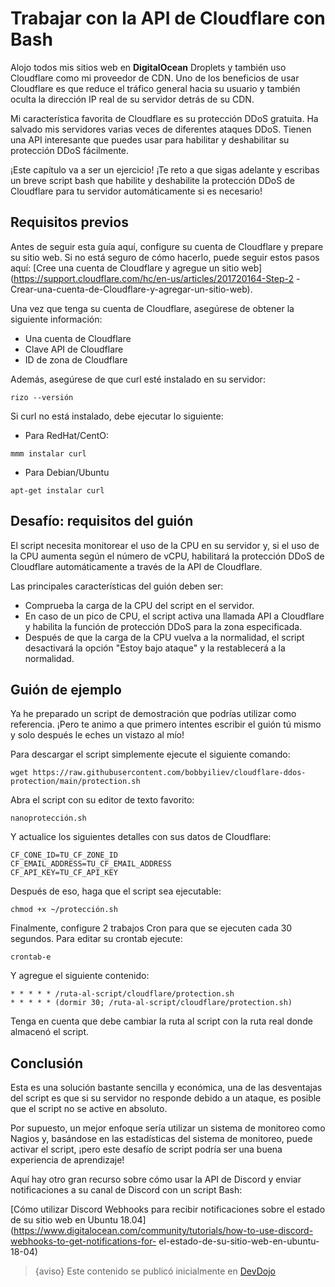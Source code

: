 # Trabajar con la API de Cloudflare con Bash

Alojo todos mis sitios web en **DigitalOcean** Droplets y también uso Cloudflare como mi proveedor de CDN. Uno de los beneficios de usar Cloudflare es que reduce el tráfico general hacia su usuario y también oculta la dirección IP real de su servidor detrás de su CDN.

Mi característica favorita de Cloudflare es su protección DDoS gratuita. Ha salvado mis servidores varias veces de diferentes ataques DDoS. Tienen una API interesante que puedes usar para habilitar y deshabilitar su protección DDoS fácilmente.

¡Este capítulo va a ser un ejercicio! ¡Te reto a que sigas adelante y escribas un breve script bash que habilite y deshabilite la protección DDoS de Cloudflare para tu servidor automáticamente si es necesario!

## Requisitos previos

Antes de seguir esta guía aquí, configure su cuenta de Cloudflare y prepare su sitio web. Si no está seguro de cómo hacerlo, puede seguir estos pasos aquí: [Cree una cuenta de Cloudflare y agregue un sitio web](https://support.cloudflare.com/hc/en-us/articles/201720164-Step-2 -Crear-una-cuenta-de-Cloudflare-y-agregar-un-sitio-web).

Una vez que tenga su cuenta de Cloudflare, asegúrese de obtener la siguiente información:

* Una cuenta de Cloudflare
* Clave API de Cloudflare
* ID de zona de Cloudflare

Además, asegúrese de que curl esté instalado en su servidor:

```golpecito
rizo --versión
```

Si curl no está instalado, debe ejecutar lo siguiente:

* Para RedHat/CentO:

```golpecito
mmm instalar curl
```

* Para Debian/Ubuntu

```golpecito
apt-get instalar curl
```

## Desafío: requisitos del guión

El script necesita monitorear el uso de la CPU en su servidor y, si el uso de la CPU aumenta según el número de vCPU, habilitará la protección DDoS de Cloudflare automáticamente a través de la API de Cloudflare.

Las principales características del guión deben ser:

* Comprueba la carga de la CPU del script en el servidor.
* En caso de un pico de CPU, el script activa una llamada API a Cloudflare y habilita la función de protección DDoS para la zona especificada.
* Después de que la carga de la CPU vuelva a la normalidad, el script desactivará la opción "Estoy bajo ataque" y la restablecerá a la normalidad.

## Guión de ejemplo

Ya he preparado un script de demostración que podrías utilizar como referencia. ¡Pero te animo a que primero intentes escribir el guión tú mismo y solo después le eches un vistazo al mío!

Para descargar el script simplemente ejecute el siguiente comando:

```golpecito
wget https://raw.githubusercontent.com/bobbyiliev/cloudflare-ddos-protection/main/protection.sh
```

Abra el script con su editor de texto favorito:

```golpecito
nanoprotección.sh
```

Y actualice los siguientes detalles con sus datos de Cloudflare:

```golpecito
CF_CONE_ID=TU_CF_ZONE_ID
CF_EMAIL_ADDRESS=TU_CF_EMAIL_ADDRESS
CF_API_KEY=TU_CF_API_KEY
```

Después de eso, haga que el script sea ejecutable:

```golpecito
chmod +x ~/protección.sh
```

Finalmente, configure 2 trabajos Cron para que se ejecuten cada 30 segundos. Para editar su crontab ejecute:

```golpecito
crontab-e
```

Y agregue el siguiente contenido:

```golpecito
* * * * * /ruta-al-script/cloudflare/protection.sh
* * * * * (dormir 30; /ruta-al-script/cloudflare/protection.sh)
```

Tenga en cuenta que debe cambiar la ruta al script con la ruta real donde almacenó el script.

## Conclusión

Esta es una solución bastante sencilla y económica, una de las desventajas del script es que si su servidor no responde debido a un ataque, es posible que el script no se active en absoluto.

Por supuesto, un mejor enfoque sería utilizar un sistema de monitoreo como Nagios y, basándose en las estadísticas del sistema de monitoreo, puede activar el script, ¡pero este desafío de script podría ser una buena experiencia de aprendizaje!

Aquí hay otro gran recurso sobre cómo usar la API de Discord y enviar notificaciones a su canal de Discord con un script Bash:

[Cómo utilizar Discord Webhooks para recibir notificaciones sobre el estado de su sitio web en Ubuntu 18.04](https://www.digitalocean.com/community/tutorials/how-to-use-discord-webhooks-to-get-notifications-for- el-estado-de-su-sitio-web-en-ubuntu-18-04)

>{aviso} Este contenido se publicó inicialmente en [DevDojo](https://devdojo.com/bobbyiliev/bash-script-to-automatically-enable-cloudflare-ddos-protection)